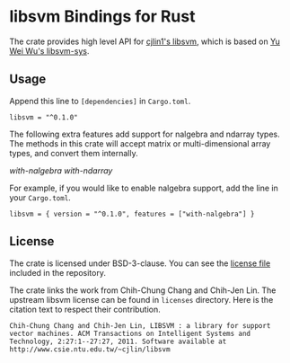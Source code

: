 # libsvm Bindings for Rust

The crate provides high level API for [cjlin1's libsvm](https://github.com/cjlin1/libsvm),
which is based on [Yu Wei Wu's libsvm-sys](https://crates.io/crates/libsvm-sys).

## Usage

Append this line to `[dependencies]` in `Cargo.toml`.

```
libsvm = "^0.1.0"
```

The following extra features add support for nalgebra and ndarray types.
The methods in this crate will accept matrix or multi-dimensional array types,
and convert them internally.

 *with-nalgebra*
 *with-ndarray*

For example, if you would like to enable nalgebra support, add the line in your
`Cargo.toml`.

```
libsvm = { version = "^0.1.0", features = ["with-nalgebra"] }
```

## License

The crate is licensed under BSD-3-clause. You can see the [license file](LICENSE)
included in the repository.

The crate links the work from Chih-Chung Chang and Chih-Jen Lin. The upstream libsvm
license can be found in `licenses` directory. Here is the citation text to respect
their contribution.

```
Chih-Chung Chang and Chih-Jen Lin, LIBSVM : a library for support
vector machines. ACM Transactions on Intelligent Systems and
Technology, 2:27:1--27:27, 2011. Software available at
http://www.csie.ntu.edu.tw/~cjlin/libsvm
```
